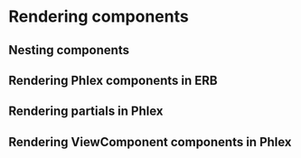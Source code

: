 # Rendering components

## Nesting components

## Rendering Phlex components in ERB

## Rendering partials in Phlex

## Rendering ViewComponent components in Phlex
